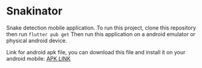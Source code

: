 # Snakinator

Snake detection mobile application. To run this project, clone this repository then run
```flutter pub get```
Then run this application on a android emulator or physical android device. 

Link for android apk file, you can download this file and install it on your android mobile: [APK LINK](https://drive.google.com/file/d/1B95DI9bWQnd5pnAYsEuvoXLYxJSPz_l_/view?usp=sharing)
